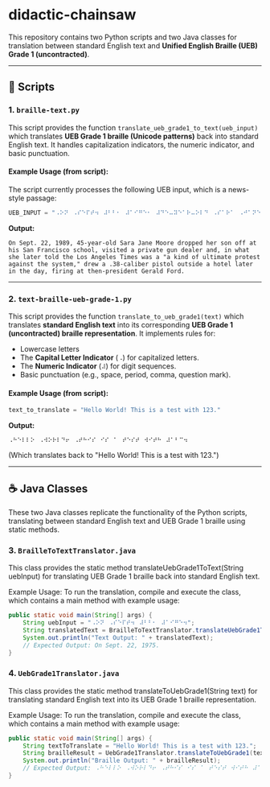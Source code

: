 # didactic-chainsaw

This repository contains two Python scripts and two Java classes for translation between standard English text and **Unified English Braille (UEB) Grade 1 (uncontracted)**.

---

## 🚀 Scripts

### 1. `braille-text.py`

This script provides the function `translate_ueb_grade1_to_text(ueb_input)` which translates **UEB Grade 1 braille (Unicode patterns)** back into standard English text. It handles capitalization indicators, the numeric indicator, and basic punctuation.

#### Example Usage (from script):

The script currently processes the following UEB input, which is a news-style passage:

```python
UEB_INPUT = "⠠⠕⠝⠀⠠⠎⠑⠏⠞⠲⠀⠼⠃⠃⠂⠀⠼⠁⠊⠛⠑⠂⠀⠼⠙⠑⠤⠽⠑⠁⠗⠤⠕⠇⠙⠀⠠⠎⠁⠗⠁⠀⠠⠚⠁⠝⠑⠀⠠⠍⠕⠕⠗⠑⠀⠙⠗⠕⠏⠏⠑⠙⠀⠓⠑⠗⠀⠎⠕⠝⠀⠕⠋⠋⠀⠁⠞⠀⠓⠊⠎⠀⠠⠎⠁⠝⠀⠠⠋⠗⠁⠝⠉⠊⠎⠉⠕⠀⠎⠉⠓⠕⠕⠇⠂⠀⠧⠊⠎⠊⠞⠑⠙⠀⠁⠀⠏⠗⠊⠧⠁⠞⠑⠀⠛⠥⠝⠀⠙⠑⠁⠇⠑⠗⠀⠁⠝⠙⠂⠀⠊⠝⠀⠺⠓⠁⠞⠀⠎⠓⠑⠀⠇⠁⠞⠑⠗⠀⠞⠕⠇⠙⠀⠞⠓⠑⠀⠠⠇⠕⠎⠀⠠⠁⠝⠛⠑⠇⠑⠎⠀⠠⠞⠊⠍⠑⠎⠀⠺⠁⠎⠀⠁⠀⠶⠁⠀⠅⠊⠝⠙⠀⠕⠋⠀⠥⠇⠞⠊⠍⠁⠞⠑⠀⠏⠗⠕⠞⠑⠎⠞⠀⠁⠛⠁⠊⠝⠎⠞⠀⠞⠓⠑⠀⠎⠽⠎⠞⠑⠍⠂⠴⠀⠙⠗⠑⠺⠀⠁⠀⠨⠼⠉⠓⠤⠉⠁⠇⠊⠃⠗⠑⠀⠏⠊⠎⠞⠕⠇⠀⠕⠥⠞⠎⠊⠙⠑⠀⠁⠀⠓⠕⠞⠑⠇⠀⠇⠁⠞⠑⠗⠀⠊⠝⠀⠞⠓⠑⠀⠙⠁⠽⠂⠀⠋⠊⠗⠊⠝⠛⠀⠁⠞⠀⠞⠓⠑⠝⠤⠏⠗⠑⠎⠊⠙⠑⠝⠞⠀⠠⠛⠑⠗⠁⠇⠙⠀⠠⠋⠕⠗⠙⠲"
````

**Output:**

```
On Sept. 22, 1989, 45-year-old Sara Jane Moore dropped her son off at his San Francisco school, visited a private gun dealer and, in what she later told the Los Angeles Times was a "a kind of ultimate protest against the system," drew a .38-caliber pistol outside a hotel later in the day, firing at then-president Gerald Ford.
```

-----

### 2. `text-braille-ueb-grade-1.py`

This script provides the function `translate_to_ueb_grade1(text)` which translates **standard English text** into its corresponding **UEB Grade 1 (uncontracted) braille representation**. It implements rules for:

  * Lowercase letters
  * The **Capital Letter Indicator** (`⠠`) for capitalized letters.
  * The **Numeric Indicator** (`⠼`) for digit sequences.
  * Basic punctuation (e.g., space, period, comma, question mark).

#### Example Usage (from script):

```python
text_to_translate = "Hello World! This is a test with 123."
```

**Output:**

```
⠠⠓⠑⠇⠇⠕⠀⠠⠺⠕⠗⠇⠙⠖⠀⠠⠞⠓⠊⠎⠀⠊⠎⠀⠁⠀⠞⠑⠎⠞⠀⠺⠊⠞⠓⠀⠼⠁⠃⠉⠲
```

(Which translates back to "Hello World\! This is a test with 123.")

-----

## ☕ Java Classes
These two Java classes replicate the functionality of the Python scripts, translating between standard English text and UEB Grade 1 braille using static methods.

### 3. `BrailleToTextTranslator.java`
This class provides the static method translateUebGrade1ToText(String uebInput) for translating UEB Grade 1 braille back into standard English text.

Example Usage:
To run the translation, compile and execute the class, which contains a main method with example usage:

```Java
public static void main(String[] args) {
    String uebInput = "⠠⠕⠝⠀⠠⠎⠑⠏⠞⠲⠀⠼⠃⠃⠂⠀⠼⠁⠊⠛⠑⠲";
    String translatedText = BrailleToTextTranslator.translateUebGrade1ToText(uebInput);
    System.out.println("Text Output: " + translatedText);
    // Expected Output: On Sept. 22, 1975.
}
```

### 4. `UebGrade1Translator.java`
This class provides the static method translateToUebGrade1(String text) for translating standard English text into its UEB Grade 1 braille representation.

Example Usage:
To run the translation, compile and execute the class, which contains a main method with example usage:

```Java
public static void main(String[] args) {
    String textToTranslate = "Hello World! This is a test with 123.";
    String brailleResult = UebGrade1Translator.translateToUebGrade1(textToTranslate);
    System.out.println("Braille Output: " + brailleResult);
    // Expected Output: ⠠⠓⠑⠇⠇⠕⠀⠠⠺⠕⠗⠇⠙⠖⠀⠠⠞⠓⠊⠎⠀⠊⠎⠀⠁⠀⠞⠑⠎⠞⠀⠺⠊⠞⠓⠀⠼⠁⠃⠉⠲
}
```
